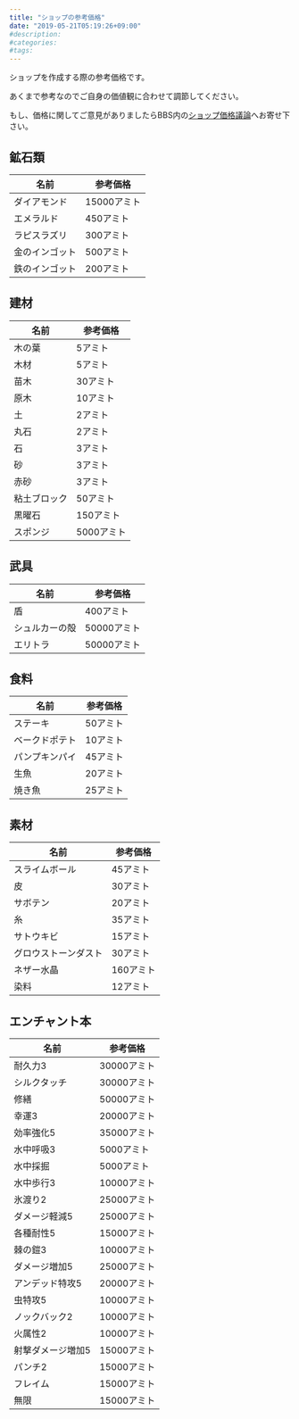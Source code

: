 ```yaml
---
title: "ショップの参考価格"
date: "2019-05-21T05:19:26+09:00"
#description:
#categories:
#tags:
---
```


ショップを作成する際の参考価格です。

あくまで参考なのでご自身の価値観に合わせて調節してください。

もし、価格に関してご意見がありましたらBBS内の[ショップ価格議論](/bbs/viewtopic.php?f=30&t=25)へお寄せ下さい。

## 鉱石類

|名前|参考価格|
|----|--------|
|ダイアモンド|15000アミト|
|エメラルド|450アミト|
|ラピスラズリ|300アミト|
|金のインゴット|500アミト|
|鉄のインゴット|200アミト|

## 建材

|名前|参考価格|
|----|--------|
|木の葉|5アミト|
|木材|5アミト|
|苗木|30アミト|
|原木|10アミト|
|土|2アミト|
|丸石|2アミト|
|石|3アミト|
|砂|3アミト|
|赤砂|3アミト|
|粘土ブロック|50アミト|
|黒曜石|150アミト|
|スポンジ|5000アミト|

## 武具

|名前|参考価格|
|----|--------|
|盾|400アミト|
|シュルカーの殻|50000アミト|
|エリトラ|50000アミト|

## 食料

|名前|参考価格|
|----|--------|
|ステーキ|50アミト|
|ベークドポテト|10アミト|
|パンプキンパイ|45アミト|
|生魚|20アミト|
|焼き魚|25アミト|

## 素材

|名前|参考価格|
|----|--------|
|スライムボール|45アミト|
|皮|30アミト|
|サボテン|20アミト|
|糸|35アミト|
|サトウキビ|15アミト|
|グロウストーンダスト|30アミト|
|ネザー水晶|160アミト|
|染料|12アミト|

## エンチャント本

|名前|参考価格|
|----|--------|
|耐久力3|30000アミト|
|シルクタッチ|30000アミト|
|修繕|50000アミト|
|幸運3|20000アミト|
|効率強化5|35000アミト|
|水中呼吸3|5000アミト|
|水中採掘|5000アミト|
|水中歩行3|10000アミト|
|氷渡り2|25000アミト|
|ダメージ軽減5|25000アミト|
|各種耐性5|15000アミト|
|棘の鎧3|10000アミト|
|ダメージ増加5|25000アミト|
|アンデッド特攻5|20000アミト|
|虫特攻5|10000アミト|
|ノックバック2|10000アミト|
|火属性2|10000アミト|
|射撃ダメージ増加5|15000アミト|
|パンチ2|15000アミト|
|フレイム|15000アミト|
|無限|15000アミト|
